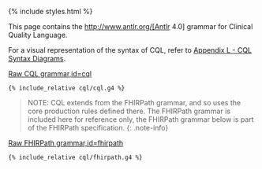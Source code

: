 {% include styles.html %}

This page contains the http://www.antlr.org/[Antlr 4.0] grammar for Clinical Quality Language.

For a visual representation of the syntax of CQL, refer to [Appendix L - CQL Syntax Diagrams](19-l-cqlsyntaxdiagrams.html).

[Raw CQL grammar,id=cql](cql/cql.g4)

``` antlr4
{% include_relative cql/cql.g4 %}
```

> NOTE: CQL extends from the FHIRPath grammar, and so uses the core production rules defined there. The FHIRPath grammar is included here for reference only, the FHIRPath grammar below is part of the FHIRPath specification.
{: .note-info}

[Raw FHIRPath grammar,id=fhirpath](cql/fhirpath.g4)

``` antlr4
{% include_relative cql/fhirpath.g4 %}
```
